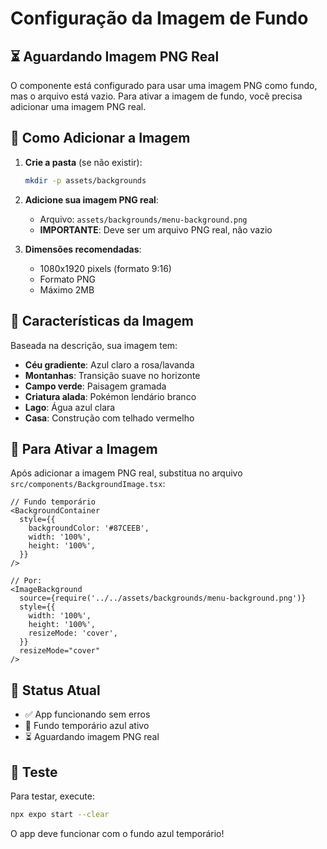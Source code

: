 # Configuração da Imagem de Fundo

## ⏳ Aguardando Imagem PNG Real

O componente está configurado para usar uma imagem PNG como fundo, mas o arquivo está vazio. Para ativar a imagem de fundo, você precisa adicionar uma imagem PNG real.

## 📁 Como Adicionar a Imagem

1. **Crie a pasta** (se não existir):
   ```bash
   mkdir -p assets/backgrounds
   ```

2. **Adicione sua imagem PNG real**:
   - Arquivo: `assets/backgrounds/menu-background.png`
   - **IMPORTANTE**: Deve ser um arquivo PNG real, não vazio

3. **Dimensões recomendadas**:
   - 1080x1920 pixels (formato 9:16)
   - Formato PNG
   - Máximo 2MB

## 🎨 Características da Imagem

Baseada na descrição, sua imagem tem:
- **Céu gradiente**: Azul claro a rosa/lavanda
- **Montanhas**: Transição suave no horizonte
- **Campo verde**: Paisagem gramada
- **Criatura alada**: Pokémon lendário branco
- **Lago**: Água azul clara
- **Casa**: Construção com telhado vermelho

## 🎯 Para Ativar a Imagem

Após adicionar a imagem PNG real, substitua no arquivo `src/components/BackgroundImage.tsx`:

```tsx
// Fundo temporário
<BackgroundContainer
  style={{
    backgroundColor: '#87CEEB',
    width: '100%',
    height: '100%',
  }}
/>

// Por:
<ImageBackground
  source={require('../../assets/backgrounds/menu-background.png')}
  style={{
    width: '100%',
    height: '100%',
    resizeMode: 'cover',
  }}
  resizeMode="cover"
/>
```

## 📱 Status Atual

- ✅ App funcionando sem erros
- 🔵 Fundo temporário azul ativo
- ⏳ Aguardando imagem PNG real

## 🔧 Teste

Para testar, execute:
```bash
npx expo start --clear
```

O app deve funcionar com o fundo azul temporário!
